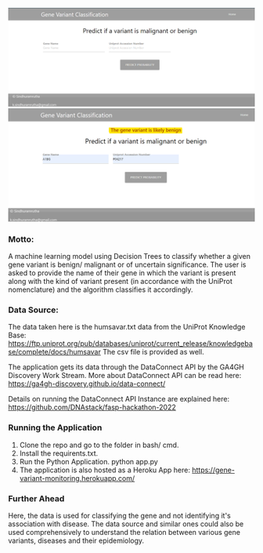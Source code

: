 ![Screenshot](Home.png)
![Screenshot](Benign.png)


### Motto:
A machine learning model using Decision Trees to classify whether a given gene variant is benign/ malignant or of uncertain significance.
The user is asked to provide the name of their gene in which the variant is present along with the kind of variant present (in accordance with the UniProt nomenclature)
and the algorithm classifies it accordingly.

### Data Source:
The data taken here is the humsavar.txt data from the UniProt Knowledge Base: https://ftp.uniprot.org/pub/databases/uniprot/current_release/knowledgebase/complete/docs/humsavar
The csv file is provided as well.

The application gets its data through the DataConnect API by the GA4GH Discovery Work Stream.
More about DataConnect API can be read here: https://ga4gh-discovery.github.io/data-connect/

Details on running the DataConnect API Instance are explained here: https://github.com/DNAstack/fasp-hackathon-2022

### Running the Application
1. Clone the repo and go to the folder in bash/ cmd.
2. Install the requirents.txt.
3. Run the Python Application.
python app.py
4. The application is also hosted as a Heroku App here: https://gene-variant-monitoring.herokuapp.com/

### Further Ahead
Here, the data is used for classifying the gene and not identifying it's association with disease. The data source and similar ones could also be used comprehensively to understand the relation between various gene variants, diseases and their epidemiology.





